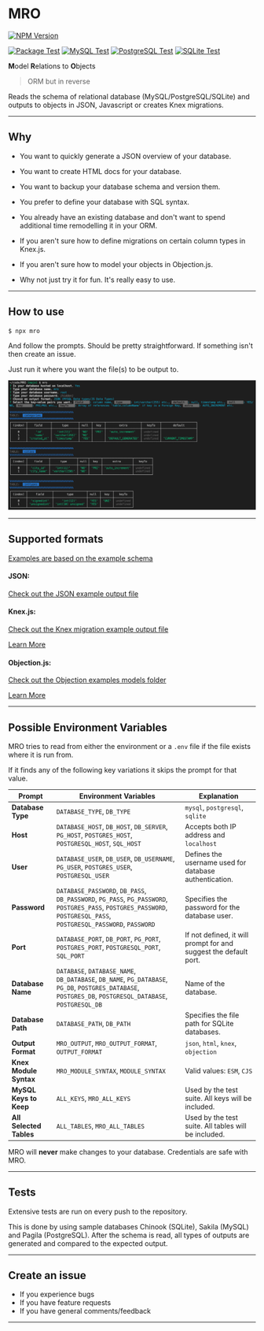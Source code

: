 # MRO

[![NPM Version][npm-version-image]][npm-url]

[![Package Test](https://github.com/anderslatif/MRO/actions/workflows/linkPackageTestSQLite.yml/badge.svg?label=MRO%20Package%20Tests)](https://github.com/anderslatif/MRO/actions/workflows/linkPackageTestSQLite.yml) [![MySQL Test](https://github.com/anderslatif/MRO/actions/workflows/mysql.yml/badge.svg?label=MySQL%20Test)](https://github.com/anderslatif/MRO/actions/workflows/mysql.yml) [![PostgreSQL Test](https://github.com/anderslatif/MRO/actions/workflows/postgresql.yml/badge.svg?label=PostgreSQL%20Test)](https://github.com/anderslatif/MRO/actions/workflows/postgresql.yml) [![SQLite Test](https://github.com/anderslatif/MRO/actions/workflows/sqlite.yml/badge.svg?label=SQLite%20Test)](https://github.com/anderslatif/MRO/actions/workflows/sqlite.yml)


**M**odel **R**elations to **O**bjects

> ORM but in reverse

Reads the schema of relational database (MySQL/PostgreSQL/SQLite) and outputs to objects in JSON, Javascript or creates Knex migrations. 

---

## Why

- You want to quickly generate a JSON overview of your database.

- You want to create HTML docs for your database.

- You want to backup your database schema and version them.

- You prefer to define your database with SQL syntax.

- You already have an existing database and don't want to spend additional time remodelling it in your ORM.

- If you aren't sure how to define migrations on certain column types in Knex.js.

- If you aren't sure how to model your objects in Objection.js.

- Why not just try it for fun. It's really easy to use.

---

## How to use

```bash
$ npx mro
```

And follow the prompts. Should be pretty straightforward. If something isn't then create an issue. 

Just run it where you want the file(s) to be output to. 

![Cli Example](./examples/cli_example.png)

---

## Supported formats

[Examples are based on the example schema](/examples/example_schema.sql)

#### JSON:

[Check out the JSON example output file](/examples/jsonschema.json)

#### Knex.js: 

[Check out the Knex migration example output file](/examples/20210809039554_mro_migration.js)

[Learn More](http://knexjs.org/#Migrations-API)

#### Objection.js: 

[Check out the Objection examples models folder](/examples/objection_models)

[Learn More](https://vincit.github.io/objection.js/guide/models.html#examples)

---

## Possible Environment Variables

MRO tries to read from either the environment or a `.env` file if the file exists where it is run from.

If it finds any of the following key variations it skips the prompt for that value.


| **Prompt**                 | **Environment Variables**                                                                               | **Explanation**                                                                              |
|----------------------------|-------------------------------------------------------------------------------------------------------|--------------------------------------------------------------------------------------------|
| **Database Type**          | `DATABASE_TYPE`, `DB_TYPE`                                                                           | `mysql`, `postgresql`, `sqlite`                                                           |
| **Host**                   | `DATABASE_HOST`, `DB_HOST`, `DB_SERVER`, `PG_HOST`, `POSTGRES_HOST`, `POSTGRESQL_HOST`, `SQL_HOST`   | Accepts both IP address and `localhost`                                                   |
| **User**                   | `DATABASE_USER`, `DB_USER`, `DB_USERNAME`, `PG_USER`, `POSTGRES_USER`, `POSTGRESQL_USER`             | Defines the username used for database authentication.                                     |
| **Password**               | `DATABASE_PASSWORD`, `DB_PASS`, `DB_PASSWORD`, `PG_PASS`, `PG_PASSWORD`, `POSTGRES_PASS`, `POSTGRES_PASSWORD`, `POSTGRESQL_PASS`, `POSTGRESQL_PASSWORD`, `PASSWORD` | Specifies the password for the database user.                                             |
| **Port**                   | `DATABASE_PORT`, `DB_PORT`, `PG_PORT`, `POSTGRES_PORT`, `POSTGRESQL_PORT`, `SQL_PORT`                | If not defined, it will prompt for and suggest the default port.                          |
| **Database Name**          | `DATABASE`, `DATABASE_NAME`, `DB_DATABASE`, `DB_NAME`, `PG_DATABASE`, `PG_DB`, `POSTGRES_DATABASE`, `POSTGRES_DB`, `POSTGRESQL_DATABASE`, `POSTGRESQL_DB` | Name of the database.                                                   |
| **Database Path**          | `DATABASE_PATH`, `DB_PATH`                                                                           | Specifies the file path for SQLite databases.                                             |
| **Output Format**          | `MRO_OUTPUT`, `MRO_OUTPUT_FORMAT`, `OUTPUT_FORMAT`                                                  | `json`, `html`, `knex`, `objection` |
| **Knex Module Syntax**     | `MRO_MODULE_SYNTAX`, `MODULE_SYNTAX`                                                                | Valid values: `ESM`, `CJS`                                                                          |
| **MySQL Keys to Keep**     | `ALL_KEYS`, `MRO_ALL_KEYS`                                                      | Used by the test suite. All keys will be included.                                         |
| **All Selected Tables**    | `ALL_TABLES`, `MRO_ALL_TABLES`                                                                      | Used by the test suite. All tables will be included.                                       |


MRO will **never** make changes to your database. Credentials are safe with MRO. 

---

## Tests

Extensive tests are run on every push to the repository.

This is done by using sample databases Chinook (SQLite), Sakila (MySQL) and Pagila (PostgreSQL). After the schema is read, all types of outputs are generated and compared to the expected output.

---

## Create an issue

- If you experience bugs
- If you have feature requests 
- If you have general comments/feedback 

---

[npm-version-image]: https://img.shields.io/npm/v/mro.svg
[npm-url]: https://www.npmjs.com/package/mro
[npm-install-size-url]: https://packagephobia.com/result?p=mro

